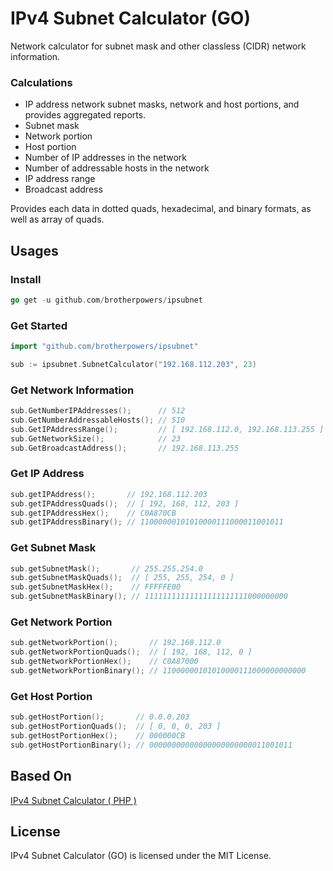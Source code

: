 # IPv4 Subnet Calculator (GO)

Network calculator for subnet mask and other classless (CIDR) network information.


### Calculations
 * IP address network subnet masks, network and host portions, and provides aggregated reports.
 * Subnet mask
 * Network portion
 * Host portion
 * Number of IP addresses in the network
 * Number of addressable hosts in the network
 * IP address range
 * Broadcast address

Provides each data in dotted quads, hexadecimal, and binary formats, as well as array of quads.

## Usages

### Install

```go
go get -u github.com/brotherpowers/ipsubnet
```

### Get Started

```go
import "github.com/brotherpowers/ipsubnet"

sub := ipsubnet.SubnetCalculator("192.168.112.203", 23)
```


### Get Network Information

```go
sub.GetNumberIPAddresses();      // 512
sub.GetNumberAddressableHosts(); // 510
sub.GetIPAddressRange();         // [ 192.168.112.0, 192.168.113.255 ]
sub.GetNetworkSize();            // 23
sub.GetBroadcastAddress();       // 192.168.113.255
```

### Get IP Address
```go
sub.getIPAddress();       // 192.168.112.203
sub.getIPAddressQuads();  // [ 192, 168, 112, 203 ]
sub.getIPAddressHex();    // C0A870CB
sub.getIPAddressBinary(); // 11000000101010000111000011001011
```

### Get Subnet Mask
```go
sub.getSubnetMask();       // 255.255.254.0
sub.getSubnetMaskQuads();  // [ 255, 255, 254, 0 ]
sub.getSubnetMaskHex();    // FFFFFE00
sub.getSubnetMaskBinary(); // 11111111111111111111111000000000
```

### Get Network Portion
```go
sub.getNetworkPortion();       // 192.168.112.0
sub.getNetworkPortionQuads();  // [ 192, 168, 112, 0 ]
sub.getNetworkPortionHex();    // C0A87000
sub.getNetworkPortionBinary(); // 11000000101010000111000000000000
```

### Get Host Portion
```go
sub.getHostPortion();       // 0.0.0.203
sub.getHostPortionQuads();  // [ 0, 0, 0, 203 ]
sub.getHostPortionHex();    // 000000CB
sub.getHostPortionBinary(); // 00000000000000000000000011001011
```


## Based On

[IPv4 Subnet Calculator ( PHP )](https://github.com/markrogoyski/ipv4-subnet-calculator-php)

## License

IPv4 Subnet Calculator (GO) is licensed under the MIT License.
